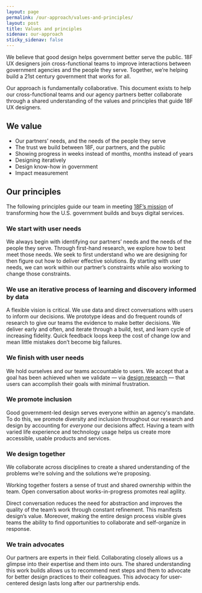 ```yaml
---
layout: page
permalink: /our-approach/values-and-principles/
layout: post
title: Values and principles
sidenav: our-approach
sticky_sidenav: false
---
```


We believe that good design helps government better serve the public. 18F UX designers join cross-functional teams to improve interactions between government agencies and the people they serve. Together, we’re helping build a 21st century government that works for all.

Our approach is fundamentally collaborative. This document exists to help our cross-functional teams and our agency partners better collaborate through a shared understanding of the values and principles that guide 18F UX designers.


## We value

- Our partners’ needs, and the needs of the people they serve
- The trust we build between 18F, our partners, and the public
- Showing progress in weeks instead of months, months instead of years
- Designing iteratively
- Design know-how in government
- Impact measurement


## Our principles

The following principles guide our team in meeting [18F’s mission](https://18f.gsa.gov/about/#our-mission) of transforming how the U.S. government builds and buys digital services.


### We start with user needs

We always begin with identifying our partners’ needs and the needs of the people they serve. Through first-hand research, we explore how to best meet those needs. We seek to first understand who we are designing for then figure out how to deliver effective solutions. By starting with user needs, we can work within our partner’s constraints while also working to change those constraints.


### We use an iterative process of learning and discovery informed by data

A flexible vision is critical. We use data and direct conversations with users to inform our decisions. We prototype ideas and do frequent rounds of research to give our teams the evidence to make better decisions. We deliver early and often, and iterate through a build, test, and learn cycle of increasing fidelity. Quick feedback loops keep the cost of change low and mean little mistakes don’t become big failures.


### We finish with user needs

We hold ourselves and our teams accountable to users. We accept that a goal has been achieved when we validate — via [design research](/research/) — that users can accomplish their goals with minimal frustration. 

### We promote inclusion

Good government-led design serves everyone within an agency's mandate. To do this, we promote diversity and inclusion throughout our research and design by accounting for *everyone* our decisions affect. Having a team with varied life experience and technology usage helps us create more accessible, usable products and services.

### We design together

We collaborate across disciplines to create a shared understanding of the problems we’re solving and the solutions we’re proposing. 

Working together fosters a sense of trust and shared ownership within the team. Open conversation about works-in-progress promotes real agility. 

Direct conversation reduces the need for abstraction and improves the quality of the team’s work through constant refinement. This manifests design’s value. Moreover, making the entire design process visible gives teams the ability to find opportunities to collaborate and self-organize in response.


### We train advocates

Our partners are experts in their field. Collaborating closely allows us a glimpse into their expertise and them into ours. The shared understanding this work builds allows us to recommend next steps and them to advocate for better design practices to their colleagues. This advocacy for user-centered design lasts long after our partnership ends.
